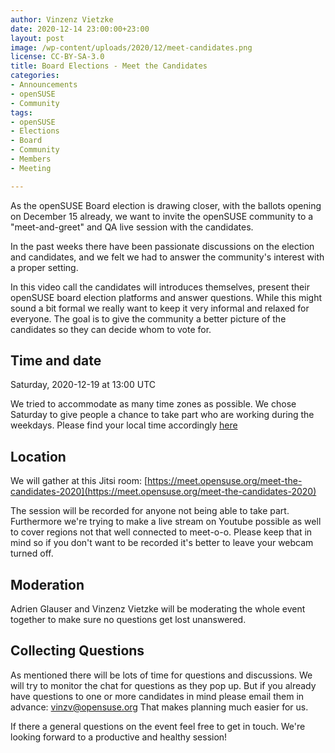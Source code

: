 ```yaml
---
author: Vinzenz Vietzke
date: 2020-12-14 23:00:00+23:00
layout: post
image: /wp-content/uploads/2020/12/meet-candidates.png
license: CC-BY-SA-3.0
title: Board Elections - Meet the Candidates
categories:
- Announcements
- openSUSE
- Community
tags:
- openSUSE
- Elections
- Board
- Community
- Members
- Meeting

--- 
```


As the openSUSE Board election is drawing closer, with the ballots opening on December 15 already, we want to invite the openSUSE community to a "meet-and-greet" and QA live session with the candidates. 

In the past weeks there have been passionate discussions on the election and candidates, and we felt we had to answer the community's interest with a proper setting.

In this video call the candidates will introduces themselves, present their openSUSE board election platforms and answer questions. While this might sound a bit formal we really want to keep it very informal and relaxed for everyone. The goal is to give the community a better picture of the candidates so they can decide whom to vote for.


## Time and date

Saturday, 2020-12-19 at 13:00 UTC

We tried to accommodate as many time zones as possible. We chose Saturday to give people a chance to take part who are working during the weekdays. Please find your local time accordingly [here](https://www.timeanddate.com/worldclock/fixedtime.html?iso=20201219T1300)


## Location

We will gather at this Jitsi room: [https://meet.opensuse.org/meet-the-candidates-2020](https://meet.opensuse.org/meet-the-candidates-2020)

The session will be recorded for anyone not being able to take part. Furthermore we're trying to make a live stream on Youtube possible as well to cover regions not that well connected to meet-o-o.
Please keep that in mind so if you don't want to be recorded it's better to leave your webcam turned off.


## Moderation

Adrien Glauser and Vinzenz Vietzke will be moderating the whole event together to make sure no questions get lost unanswered.


## Collecting Questions

As mentioned there will be lots of time for questions and discussions. We will try to monitor the chat for questions as they pop up. But if you already have questions to one or more candidates in mind please email them in advance: <vinzv@opensuse.org>
That makes planning much easier for us.

If there a general questions on the event feel free to get in touch.
We're looking forward to a productive and healthy session!

